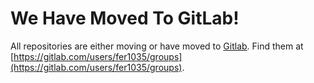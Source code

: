 # We Have Moved To GitLab!

All repositories are either moving or have moved to [Gitlab](https://gitlab.com/users/fer1035/groups). Find them at [https://gitlab.com/users/fer1035/groups](https://gitlab.com/users/fer1035/groups).

<!---
fer1035/fer1035 is a ✨ special ✨ repository because its `README.md` (this file) appears on your GitHub profile.
You can click the Preview link to take a look at your changes.
--->
